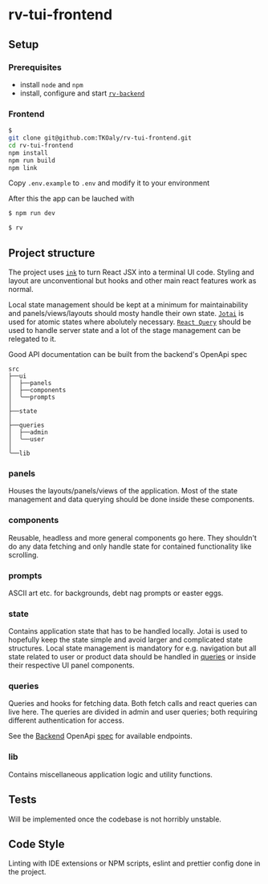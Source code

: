 # rv-tui-frontend

## Setup

### Prerequisites

- install `node` and `npm`
- install, configure and start [`rv-backend`](https://github.com/TKOaly/rv-backend)

### Frontend

```bash
$
git clone git@github.com:TKOaly/rv-tui-frontend.git
cd rv-tui-frontend
npm install
npm run build
npm link
```

Copy `.env.example` to `.env` and modify it to your environment

After this the app can be lauched with

```bash
$ npm run dev
```

```bash
$ rv
```

## Project structure

The project uses [`ink`](https://github.com/vadimdemedes/ink) to turn React JSX into a terminal UI code.
Styling and layout are unconventional but hooks and other main react features work as normal.

Local state management should be kept at a minimum for maintainability and panels/views/layouts should mosty handle their own state.
[`Jotai`](https://jotai.org/docs/core/use-atom) is used for atomic states where abolutely necessary. [`React Query`](https://tanstack.com/query/latest/docs/framework/react/overview#enough-talk-show-me-some-code-already) should be used to handle server state and a lot of the stage management can be relegated to it.

Good API documentation can be built from the backend's OpenApi spec

```
src
├──ui
│  ├──panels
│  ├──components
│  ╰──prompts
│
├──state
│
├──queries
│  ├──admin
│  ╰──user
│
╰──lib
```

### panels

Houses the layouts/panels/views of the application. Most of the state management and data querying should be done inside these components.

### components

Reusable, headless and more general components go here. They shouldn't do any data fetching and only handle state for contained functionality like scrolling.

### prompts

ASCII art etc. for backgrounds, debt nag prompts or easter eggs.

### state

Contains application state that has to be handled locally. Jotai is used to hopefully keep the state simple and avoid larger and complicated state structures. Local state management is mandatory for e.g. navigation but all state related to user or product data should be handled in [queries](#queries) or inside their respective UI panel components.

### queries

Queries and hooks for fetching data. Both fetch calls and react queries can live here.
The queries are divided in admin and user queries; both requiring different authentication for access.

See the [Backend](https://github.com/TKOaly/rv-backend) OpenApi [spec](https://github.com/TKOaly/rv-backend/blob/develop/openapi.yaml) for available endpoints.

### lib

Contains miscellaneous application logic and utility functions.

## Tests

Will be implemented once the codebase is not horribly unstable.

## Code Style

Linting with IDE extensions or NPM scripts, eslint and prettier config done in the project.
